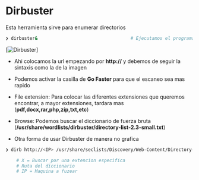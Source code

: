 # Dirbuster 

Esta herramienta sirve para enumerar directorios 
```bash
❯ dirbuster&                                   # Ejecutamos el programa y nos saldra una interface como la siguiente:
```

[![Dirbuster](Dirbuster.png)]

* Ahi colocamos la url empezando por **http://** y debemos de seguir la sintaxis como la de la imagen
* Podemos activar la casilla de **Go Faster** para que el escaneo sea mas rapido 
* File extension: Para colocar las diferentes extensiones que queremos encontrar, a mayor extensiones, tardara mas (**pdf,docx,rar,php,zip,txt,etc**)
* Browse: Podemos buscar el diccionario de fuerza bruta (**/usr/share/wordlists/dirbuster/directory-list-2.3-small.txt**)


* Otra forma de usar Dirbuster de manera no grafica
```bash
❯ dirb http://<IP> /usr/share/seclists/Discovery/Web-Content/Directory-list-2.3-medium.txt -X .php

	# X = Buscar por una extencion especifica
	# Ruta del diccionario 
	# IP = Maquina a fuzear
```

